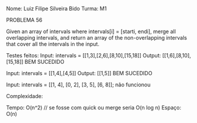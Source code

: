 Nome: Luiz Filipe Silveira Bido
Turma: M1

PROBLEMA 56

Given an array of intervals where intervals[i] = [starti, endi], merge all overlapping intervals, and return an array of the non-overlapping intervals that cover all the intervals in the input.

Testes feitos: 
Input: intervals = [[1,3],[2,6],[8,10],[15,18]]
Output: [[1,6],[8,10],[15,18]] BEM SUCEDIDO 

Input: intervals = [[1,4],[4,5]]
Output: [[1,5]] BEM SUCEDIDO 

Input: intervals = [[1, 4], [0, 2], [3, 5], [6, 8]];
não funcionou

Complexidade:

Tempo: O(n^2) // se fosse com quick ou merge seria O(n log n)
Espaço: O(n)